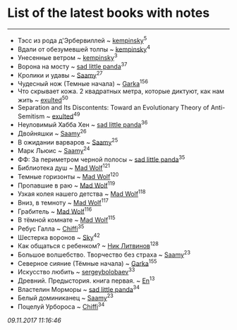 # List of the latest books with notes
---

* Тэсс из рода д'Эрбервиллей ~ [kempinsky](users/171/1717865441574584-facebook)<sup>5</sup>
* Вдали от обезумевшей толпы ~ [kempinsky](users/171/1717865441574584-facebook)<sup>4</sup>
* Унесенные ветром ~ [kempinsky](users/171/1717865441574584-facebook)<sup>3</sup>
* Ворона на мосту ~ [sad little panda](users/188/1882525281990290-facebook)<sup>37</sup>
* Кролики и удавы ~ [Saamy](users/115/115226508-vkontakte)<sup>27</sup>
* Чудесный нож (Темные начала) ~ [Garka](users/115/115753719718250012620-google)<sup>156</sup>
* Что скрывает кожа. 2 квадратных метра, которые диктуют, как нам жить ~ [exulted](users/100/100599204551896265722-google)<sup>50</sup>
* Separation and Its Discontents: Toward an Evolutionary Theory of Anti-Semitism ~ [exulted](users/100/100599204551896265722-google)<sup>49</sup>
* Неуловимый Хабба Хен ~ [sad little panda](users/188/1882525281990290-facebook)<sup>36</sup>
* Двойняшки ~ [Saamy](users/115/115226508-vkontakte)<sup>26</sup>
* В ожидании варваров ~ [Saamy](users/115/115226508-vkontakte)<sup>25</sup>
* Марк Льюис ~ [Saamy](users/115/115226508-vkontakte)<sup>24</sup>
* ФФ: За периметром черной полосы ~ [sad little panda](users/188/1882525281990290-facebook)<sup>35</sup>
* Библиотека душ ~ [Mad Wolf](users/947/94738840-vkontakte)<sup>121</sup>
* Темные горизонты ~ [Mad Wolf](users/947/94738840-vkontakte)<sup>120</sup>
* Пропавшие в раю ~ [Mad Wolf](users/947/94738840-vkontakte)<sup>119</sup>
* Узкая колея нашего детства ~ [Mad Wolf](users/947/94738840-vkontakte)<sup>118</sup>
* Вниз, в темноту ~ [Mad Wolf](users/947/94738840-vkontakte)<sup>117</sup>
* Грабитель ~ [Mad Wolf](users/947/94738840-vkontakte)<sup>116</sup>
* В тёмной комнате ~ [Mad Wolf](users/947/94738840-vkontakte)<sup>115</sup>
* Ребус Галла ~ [Chiffi](users/105/105831994080785626680-google)<sup>35</sup>
* Шестерка воронов ~ [Sky](users/118/118049897850017649660-google)<sup>42</sup>
* Как общаться с ребенком? ~ [Ник Литвинов](users/241/241974816-vkontakte)<sup>128</sup>
* Большое волшебство. Творчество без страха ~ [Saamy](users/115/115226508-vkontakte)<sup>23</sup>
* Северное сияние (Тёмные начала) ~ [Garka](users/115/115753719718250012620-google)<sup>155</sup>
* Искусство любить ~ [sergeybolobaev](users/379/37918255-vkontakte)<sup>33</sup>
* Древний. Предыстория. книга первая. ~ [En](users/333/333646551-vkontakte)<sup>13</sup>
* Властелин Морморы ~ [sad little panda](users/188/1882525281990290-facebook)<sup>34</sup>
* Белый доминиканец ~ [Saamy](users/115/115226508-vkontakte)<sup>23</sup>
* Поцелуй Урбороса ~ [Chiffi](users/105/105831994080785626680-google)<sup>34</sup>


_09.11.2017 11:16:46_
